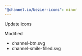 ```yaml
---
"@channel.io/bezier-icons": minor
---
```


Update icons

Modified

- channel-btn.svg
- channel-smile-filled.svg